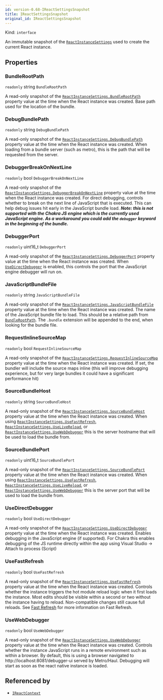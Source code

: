 ```yaml
---
id: version-0.68-IReactSettingsSnapshot
title: IReactSettingsSnapshot
original_id: IReactSettingsSnapshot
---
```


Kind: `interface`



An immutable snapshot of the [`ReactInstanceSettings`](ReactInstanceSettings) used to create the current React instance.

## Properties
### BundleRootPath
`readonly`  string `BundleRootPath`

A read-only snapshot of the [`ReactInstanceSettings.BundleRootPath`](ReactInstanceSettings#bundlerootpath) property value at the time when the React instance was created.
Base path used for the location of the bundle.

### DebugBundlePath
`readonly`  string `DebugBundlePath`

A read-only snapshot of the [`ReactInstanceSettings.DebugBundlePath`](ReactInstanceSettings#debugbundlepath) property value at the time when the React instance was created.
When loading from a bundle server (such as metro), this is the path that will be requested from the server.

### DebuggerBreakOnNextLine
`readonly`  bool `DebuggerBreakOnNextLine`

A read-only snapshot of the [`ReactInstanceSettings.DebuggerBreakOnNextLine`](ReactInstanceSettings#debuggerbreakonnextline) property value at the time when the React instance was created.
For direct debugging, controls whether to break on the next line of JavaScript that is executed.
This can help debug issues hit early in the JavaScript bundle load.
***Note: this is not supported with the Chakra JS engine which is the currently used JavaScript engine. As a workaround you could add the `debugger` keyword in the beginning of the bundle.***

### DebuggerPort
`readonly`  uint16_t `DebuggerPort`

A read-only snapshot of the [`ReactInstanceSettings.DebuggerPort`](ReactInstanceSettings#debuggerport) property value at the time when the React instance was created.
When [`UseDirectDebugger`](#usedirectdebugger) is enabled, this controls the port that the JavaScript engine debugger will run on.

### JavaScriptBundleFile
`readonly`  string `JavaScriptBundleFile`

A read-only snapshot of the [`ReactInstanceSettings.JavaScriptBundleFile`](ReactInstanceSettings#javascriptbundlefile) property value at the time when the React instance was created.
The name of the JavaScript bundle file to load. This should be a relative path from [`BundleRootPath`](#bundlerootpath). The `.bundle` extension will be appended to the end, when looking for the bundle file.

### RequestInlineSourceMap
`readonly`  bool `RequestInlineSourceMap`

A read-only snapshot of the [`ReactInstanceSettings.RequestInlineSourceMap`](ReactInstanceSettings#requestinlinesourcemap) property value at the time when the React instance was created.
If set, the bundler will include the source maps inline (this will improve debugging experience, but for very large bundles it could have a significant performance hit)

### SourceBundleHost
`readonly`  string `SourceBundleHost`

A read-only snapshot of the [`ReactInstanceSettings.SourceBundleHost`](ReactInstanceSettings#sourcebundlehost) property value at the time when the React instance was created.
When using [`ReactInstanceSettings.UseFastRefresh`](ReactInstanceSettings#usefastrefresh), [`ReactInstanceSettings.UseLiveReload`](ReactInstanceSettings#uselivereload), or [`ReactInstanceSettings.UseWebDebugger`](ReactInstanceSettings#usewebdebugger) this is the server hostname that will be used to load the bundle from.

### SourceBundlePort
`readonly`  uint16_t `SourceBundlePort`

A read-only snapshot of the [`ReactInstanceSettings.SourceBundlePort`](ReactInstanceSettings#sourcebundleport) property value at the time when the React instance was created.
When using [`ReactInstanceSettings.UseFastRefresh`](ReactInstanceSettings#usefastrefresh), [`ReactInstanceSettings.UseLiveReload`](ReactInstanceSettings#uselivereload), or [`ReactInstanceSettings.UseWebDebugger`](ReactInstanceSettings#usewebdebugger) this is the server port that will be used to load the bundle from.

### UseDirectDebugger
`readonly`  bool `UseDirectDebugger`

A read-only snapshot of the [`ReactInstanceSettings.UseDirectDebugger`](ReactInstanceSettings#usedirectdebugger) property value at the time when the React instance was created.
Enables debugging in the JavaScript engine (if supported).
For Chakra this enables debugging of the JS runtime directly within the app using Visual Studio -> Attach to process (Script)

### UseFastRefresh
`readonly`  bool `UseFastRefresh`

A read-only snapshot of the [`ReactInstanceSettings.UseFastRefresh`](ReactInstanceSettings#usefastrefresh) property value at the time when the React instance was created.
Controls whether the instance triggers the hot module reload logic when it first loads the instance.
Most edits should be visible within a second or two without the instance having to reload.
Non-compatible changes still cause full reloads.
See [Fast Refresh](https://reactnative.dev/docs/fast-refresh) for more information on Fast Refresh.

### UseWebDebugger
`readonly`  bool `UseWebDebugger`

A read-only snapshot of the [`ReactInstanceSettings.UseWebDebugger`](ReactInstanceSettings#usewebdebugger) property value at the time when the React instance was created.
Controls whether the instance JavaScript runs in a remote environment such as within a browser.
By default, this is using a browser navigated to http://localhost:8081/debugger-ui served by Metro/Haul.
Debugging will start as soon as the react native instance is loaded.






## Referenced by
- [`IReactContext`](IReactContext)
